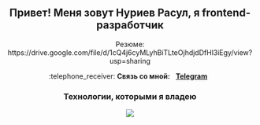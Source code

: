 <div id="header" align="center">
	<h2>Привет! Меня зовут Нуриев Расул, я frontend-разработчик</h2>
</div>

<p align="center">
	Резюме: https://drive.google.com/file/d/1cQ4j6cyMLyhBiTLteOjhdjdDfHl3iEgy/view?usp=sharing
</p>

<p align="center">
	:telephone_receiver: <b>Связь со мной:</b> &nbsp; <b><a href="https://t.me/tevirphello">Telegram</a></b>  &nbsp
</p>
<div id="technologies" align="center" display="inline">
	<h3>Технологии, которыми я владею</h3>    
	<img src="https://skillicons.dev/icons?i=next,react,ts,tailwind,git,html,css,js,figma,postman,formik,yup" />
</div>






